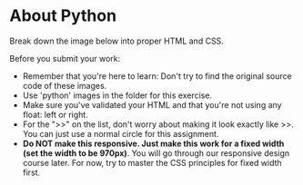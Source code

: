 <h1>About Python</h1>

<p>Break down the image below into proper HTML and CSS.</p>

<p>Before you submit your work:</p>

<ul>
    <li>Remember that you're here to learn: Don't try to find the original source code of these images.</li>
    <li>Use 'python' images in the folder for this exercise.</li>
    <li>Make sure you've validated your HTML and that you're not using any float: left or right.</li>
    <li>For the ">>" on the list, don't worry about making it look exactly like >>. You can just use a normal circle for this assignment.</li>
    <li><strong>Do NOT make this responsive.  Just make this work for a fixed width (set the width to be 970px)</strong>.  You will go through our responsive design course later. For now, try to master the CSS principles for fixed width first.</li>
</ul>

<img src=""/>

